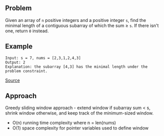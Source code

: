## Problem
Given an array of `n` positive integers and a positive integer `s`, find the minimal length of a contiguous subarray of which the sum ≥ `s`. If there isn't one, return `0` instead.

## Example
```
Input: s = 7, nums = [2,3,1,2,4,3]
Output: 2
Explanation: the subarray [4,3] has the minimal length under the problem constraint.
```

[Source](https://leetcode.com/problems/minimum-size-subarray-sum/description/)

## Approach
Greedy sliding window approach - extend window if subarray sum < s, shrink window otherwise, and keep track of the minimum-sized window.

* O(n) running time complexity where n = len(nums)
* O(1) space complexity for pointer variables used to define window
